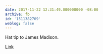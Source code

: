 ```yaml
---
date: 2017-11-22 12:31:49.000000000 -08:00
archive: fb
id: '1511382709'
weblog: false
---
```


Hat tip to James Madison. 

[Link](http://www.bbc.com/news/world-us-canada-42070575)
